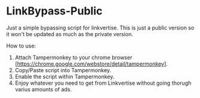 # LinkBypass-Public
Just a simple bypassing script for linkvertise. This is just a public version so it won't be updated as much as the private version.



How to use:
1. Attach Tampermonkey to your chrome browser [https://chrome.google.com/webstore/detail/tampermonkey].
2. Copy/Paste script into Tampermonkey.
3. Enable the script within Tampermonkey.
4. Enjoy whatever you need to get from Linkvertise without going thorugh varius amounts of ads.
